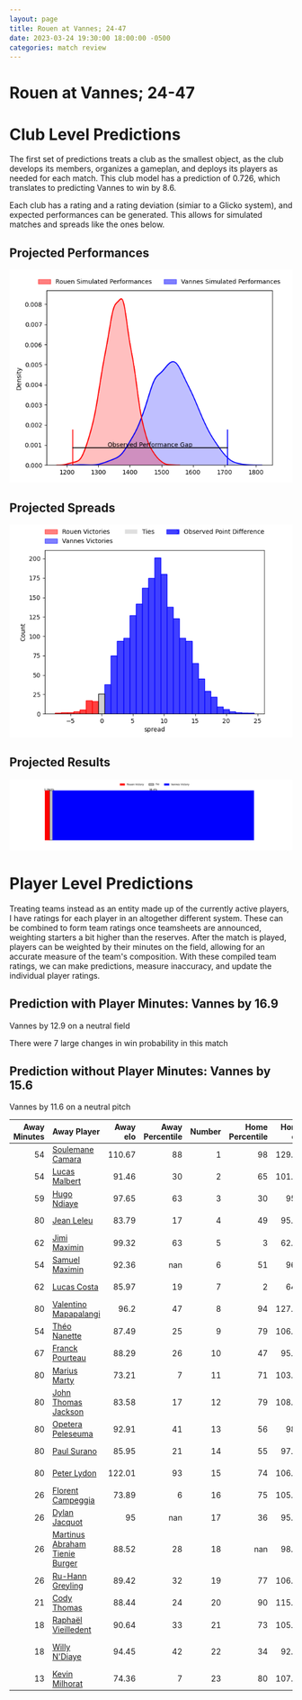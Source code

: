 ```yaml
---  
layout: page  
title: Rouen at Vannes; 24-47  
date: 2023-03-24 19:30:00 18:00:00 -0500  
categories: match review  
---
```

# Rouen at Vannes; 24-47

# Club Level Predictions


The first set of predictions treats a club as the smallest object, as the club develops its members, organizes a gameplan, and deploys its players as needed for each match. This club model has a prediction of 0.726, which translates to predicting Vannes to win by 8.6.

Each club has a rating and a rating deviation (simiar to a Glicko system), and expected performances can be generated. This allows for simulated matches and spreads like the ones below.
## Projected Performances


![Projected Performances](plots/performances_2023-03-24-Vannes-Rouen.png)
## Projected Spreads


![Projected Spreads](plots/spreads_2023-03-24-Vannes-Rouen.png)
## Projected Results


![Projected Results](plots/resultbar_2023-03-24-Vannes-Rouen.png)
# Player Level Predictions


Treating teams instead as an entity made up of the currently active players, I have ratings for each player in an altogether different system. These can be combined to form team ratings once teamsheets are announced, weighting starters a bit higher than the reserves. After the match is played, players can be weighted by their minutes on the field, allowing for an accurate measure of the team's composition. With these compiled team ratings, we can make predictions, measure inaccuracy, and update the individual player ratings.
## Prediction with Player Minutes: Vannes by 16.9


Vannes by 12.9 on a neutral field

There were 7 large changes in win probability in this match
## Prediction without Player Minutes: Vannes by 15.6


Vannes by 11.6 on a neutral pitch



|   Away Minutes | Away Player                                                                               |   Away elo |   Away Percentile |   Number |   Home Percentile |   Home elo | Home Player                                                               |   Home Minutes |
|---------------:|:------------------------------------------------------------------------------------------|-----------:|------------------:|---------:|------------------:|-----------:|:--------------------------------------------------------------------------|---------------:|
|             54 | [Soulemane Camara](..//playerfiles//SoulemaneCamara_cleaned.md)                           |     110.67 |                88 |        1 |                98 |     129.04 | [Andy Bordelai](..//playerfiles//AndyBordelai_cleaned.md)                 |             58 |
|             54 | [Lucas Malbert](..//playerfiles//LucasMalbert_cleaned.md)                                 |      91.46 |                30 |        2 |                65 |     101.76 | [Cyril Blanchard](..//playerfiles//CyrilBlanchard_cleaned.md)             |             50 |
|             59 | [Hugo Ndiaye](..//playerfiles//HugoNdiaye_cleaned.md)                                     |      97.65 |                63 |        3 |                30 |      95.6  | [Phil Kite](..//playerfiles//PhilKite_cleaned.md)                         |             50 |
|             80 | [Jean Leleu](..//playerfiles//JeanLeleu_cleaned.md)                                       |      83.79 |                17 |        4 |                49 |      95.58 | [Éric Marks](..//playerfiles//ÉricMarks_cleaned.md)                       |             80 |
|             62 | [Jimi Maximin](..//playerfiles//JimiMaximin_cleaned.md)                                   |      99.32 |                63 |        5 |                 3 |      62.53 | [Myles Edwards](..//playerfiles//MylesEdwards_cleaned.md)                 |             28 |
|             54 | [Samuel Maximin](..//playerfiles//SamuelMaximin_cleaned.md)                               |      92.36 |               nan |        6 |                51 |      96.1  | [Karl Chateau](..//playerfiles//KarlChateau_cleaned.md)                   |             80 |
|             62 | [Lucas Costa](..//playerfiles//LucasCosta_cleaned.md)                                     |      85.97 |                19 |        7 |                 2 |      64.4  | [Gregoire Bazin](..//playerfiles//GregoireBazin_cleaned.md)               |             80 |
|             80 | [Valentino Mapapalangi](..//playerfiles//ValentinoMapapalangi_cleaned.md)                 |      96.2  |                47 |        8 |                94 |     127.08 | [Léon Boulier](..//playerfiles//LéonBoulier_cleaned.md)                   |             50 |
|             54 | [Théo Nanette](..//playerfiles//ThéoNanette_cleaned.md)                                   |      87.49 |                25 |        9 |                79 |     106.05 | [Michael Ruru](..//playerfiles//MichaelRuru_cleaned.md)                   |             54 |
|             67 | [Franck Pourteau](..//playerfiles//FranckPourteau_cleaned.md)                             |      88.29 |                26 |       10 |                47 |      95.72 | [Jean Chezeau](..//playerfiles//JeanChezeau_cleaned.md)                   |             54 |
|             80 | [Marius Marty](..//playerfiles//MariusMarty_cleaned.md)                                   |      73.21 |                 7 |       11 |                71 |     103.53 | [Romaric Camou](..//playerfiles//RomaricCamou_cleaned.md)                 |             62 |
|             80 | [John Thomas Jackson](..//playerfiles//JohnThomasJackson_cleaned.md)                      |      83.58 |                17 |       12 |                79 |     108.43 | [Andres Vilaseca](..//playerfiles//AndresVilaseca_cleaned.md)             |             80 |
|             80 | [Opetera Peleseuma](..//playerfiles//OpeteraPeleseuma_cleaned.md)                         |      92.91 |                41 |       13 |                56 |      98.5  | [Sacha Valleau](..//playerfiles//SachaValleau_cleaned.md)                 |             80 |
|             80 | [Paul Surano](..//playerfiles//PaulSurano_cleaned.md)                                     |      85.95 |                21 |       14 |                55 |      97.53 | [Théo Bastardie](..//playerfiles//ThéoBastardie_cleaned.md)               |             80 |
|             80 | [Peter Lydon](..//playerfiles//PeterLydon_cleaned.md)                                     |     122.01 |                93 |       15 |                74 |     106.62 | [Gwenaël Duplenne](..//playerfiles//GwenaëlDuplenne_cleaned.md)           |             80 |
|             26 | [Florent Campeggia](..//playerfiles//FlorentCampeggia_cleaned.md)                         |      73.89 |                 6 |       16 |                75 |     105.01 | [Edoardo Iachizzi](..//playerfiles//EdoardoIachizzi_cleaned.md)           |             52 |
|             26 | [Dylan Jacquot](..//playerfiles//DylanJacquot_cleaned.md)                                 |      95    |               nan |       17 |                36 |      95.31 | [Théo Beziat](..//playerfiles//ThéoBeziat_cleaned.md)                     |             30 |
|             26 | [Martinus Abraham Tienie Burger](..//playerfiles//MartinusAbrahamTienieBurger_cleaned.md) |      88.52 |                28 |       18 |               nan |      98.52 | [John Afoa](..//playerfiles//JohnAfoa_cleaned.md)                         |             30 |
|             26 | [Ru-Hann Greyling](..//playerfiles//Ru-HannGreyling_cleaned.md)                           |      89.42 |                32 |       19 |                77 |     106.86 | [Francisco Gorrisen](..//playerfiles//FranciscoGorrisen_cleaned.md)       |             30 |
|             21 | [Cody Thomas](..//playerfiles//CodyThomas_cleaned.md)                                     |      88.44 |                24 |       20 |                90 |     115.18 | [Erwan Nicolas](..//playerfiles//ErwanNicolas_cleaned.md)                 |             26 |
|             18 | [Raphaël Vieilledent](..//playerfiles//RaphaëlVieilledent_cleaned.md)                     |      90.64 |                33 |       21 |                73 |     105.01 | [Maxime Lafage](..//playerfiles//MaximeLafage_cleaned.md)                 |             26 |
|             18 | [Willy N'Diaye](..//playerfiles//WillyN'Diaye_cleaned.md)                                 |      94.45 |                42 |       22 |                34 |      92.06 | [Charles-Henri Berguet](..//playerfiles//Charles-HenriBerguet_cleaned.md) |             22 |
|             13 | [Kevin Milhorat](..//playerfiles//KevinMilhorat_cleaned.md)                               |      74.36 |                 7 |       23 |                80 |     107.87 | [Nathanael Hulleu](..//playerfiles//NathanaelHulleu_cleaned.md)           |             18 |

